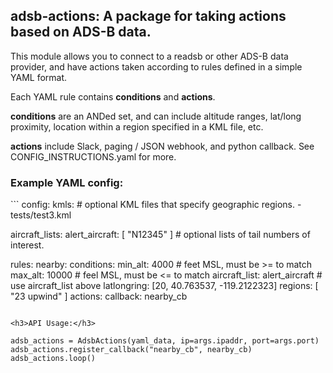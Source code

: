 <h2>adsb-actions: A package for taking actions based on ADS-B data.</h2>

This module allows you to connect to a readsb or other ADS-B
data provider, and have actions taken according to rules defined in a simple YAML format.  

Each YAML rule contains **conditions** and **actions**. 

**conditions** are an ANDed set, and can include altitude ranges, lat/long proximity, location within a region specified in a KML file, etc.

**actions** include Slack, paging / JSON webhook, and python callback.  See CONFIG_INSTRUCTIONS.yaml for more.

<h3>Example YAML config:</h3>
```
  config:
    kmls:  # optional KML files that specify geographic regions.
      - tests/test3.kml 

  aircraft_lists:
    alert_aircraft: [ "N12345" ] # optional lists of tail numbers of interest.

  rules:
    nearby:
      conditions: 
        min_alt: 4000        # feet MSL, must be >= to match
        max_alt: 10000       # feel MSL, must be <= to match
        aircraft_list: alert_aircraft  # use aircraft_list above
        latlongring: [20, 40.763537, -119.2122323]
        regions: [ "23 upwind" ]
      actions:
        callback: nearby_cb
```

<h3>API Usage:</h3>
```
    adsb_actions = AdsbActions(yaml_data, ip=args.ipaddr, port=args.port)
    adsb_actions.register_callback("nearby_cb", nearby_cb)
    adsb_actions.loop()
```